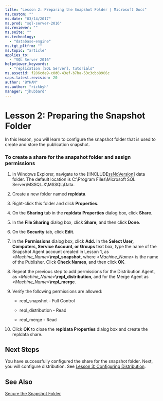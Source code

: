 ```yaml
---
title: "Lesson 2: Preparing the Snapshot Folder | Microsoft Docs"
ms.custom: ""
ms.date: "03/14/2017"
ms.prod: "sql-server-2016"
ms.reviewer: ""
ms.suite: ""
ms.technology: 
  - "database-engine"
ms.tgt_pltfrm: ""
ms.topic: "article"
applies_to: 
  - "SQL Server 2016"
helpviewer_keywords: 
  - "replication [SQL Server], tutorials"
ms.assetid: f286cde9-c0d0-43ef-b7ba-53c3cbb8906c
caps.latest.revision: 20
author: "BYHAM"
ms.author: "rickbyh"
manager: "jhubbard"
---
```

# Lesson 2: Preparing the Snapshot Folder
In this lesson, you will learn to configure the snapshot folder that is used to create and store the publication snapshot.  
  
### To create a share for the snapshot folder and assign permissions  
  
1.  In Windows Explorer, navigate to the [!INCLUDE[ssNoVersion](../../includes/ssnoversion-md.md)] data folder. The default location is C:\Program Files\Microsoft SQL Server\MSSQL.X\MSSQL\Data.  
  
2.  Create a new folder named **repldata**.  
  
3.  Right-click this folder and click **Properties**.  
  
4.  On the **Sharing** tab in the **repldata Properties** dialog box, click **Share**.  
  
5.  In the **File Sharing** dialog box, click **Share**, and then click **Done**.  
  
6.  On the **Security** tab, click **Edit**.  
  
7.  In the **Permissions** dialog box, click **Add.** In the **Select User, Computers, Service Account, or Groups** text box, type the name of the Snapshot Agent account created in Lesson 1, as \<*Machine_Name>***\repl_snapshot**, where \<*Machine_Name>* is the name of the Publisher. Click **Check Names**, and then click **OK**.  
  
8.  Repeat the previous step to add permissions for the Distribution Agent, as \<*Machine_Name>***\repl_distribution**, and for the Merge Agent as \<*Machine_Name>***\repl_merge**.  
  
9. Verify the following permissions are allowed:  
  
    -   repl_snapshot - Full Control  
  
    -   repl_distribution - Read  
  
    -   repl_merge - Read  
  
10. Click **OK** to close the **repldata Properties** dialog box and create the repldata share.  
  
## Next Steps  
You have successfully configured the share for the snapshot folder. Next, you will configure distribution. See [Lesson 3: Configuring Distribution](../../relational-databases/replication/lesson-3-configuring-distribution.md).  
  
## See Also  
[Secure the Snapshot Folder](../../relational-databases/replication/security/secure-the-snapshot-folder.md)  
  
  
  
